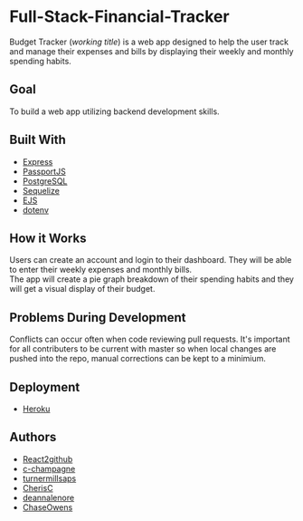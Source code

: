 # Full-Stack-Financial-Tracker

Budget Tracker (*working title*) is a web app designed to help the user track and manage their expenses and bills by displaying their weekly and monthly spending habits.

## Goal
To build a web app utilizing backend development skills.

## Built With
* [Express](https://github.com/expressjs/express)
* [PassportJS](https://github.com/jaredhanson/passport)
* [PostgreSQL](https://www.postgresql.org/)
* [Sequelize](https://github.com/sequelize/sequelize)
* [EJS](https://github.com/mde/ejs)
* [dotenv](https://github.com/motdotla/dotenv)

## How it Works

Users can create an account and login to their dashboard. They will be able to enter their weekly expenses and monthly bills. <br>
The app will create a pie graph breakdown of their spending habits and they will get a visual display of their budget. 

## Problems During Development

Conflicts can occur often when code reviewing pull requests. It's important for all contributers to be current with master so when local changes are pushed into the repo, manual corrections can be kept to a minimium. 

## Deployment
* [Heroku](https://www.heroku.com/)


## Authors
 * [React2github](https://github.com/React2github)
 * [c-champagne](https://github.com/c-champagne)
 * [turnermillsaps](https://github.com/turnermillsaps)
 * [CherisC](https://github.com/CherisC)
 * [deannalenore](https://github.com/deannalenore)
 * [ChaseOwens](https://github.com/ChaseOwens)

